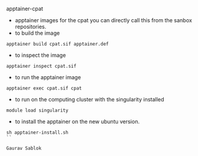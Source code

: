 apptainer-cpat

- apptainer images for the cpat you can directly call this from the sanbox repositories. 
- to build the image
 
```
apptainer build cpat.sif apptainer.def
```
- to inspect the image
```
apptainer inspect cpat.sif
```
- to run the apptainer image 
```
apptainer exec cpat.sif cpat 
```
- to run on the computing cluster with the singularity installed
```
module load singularity
```
- to install the apptainer on the new ubuntu version. 
```
sh apptainer-install.sh 
``

Gaurav Sablok
